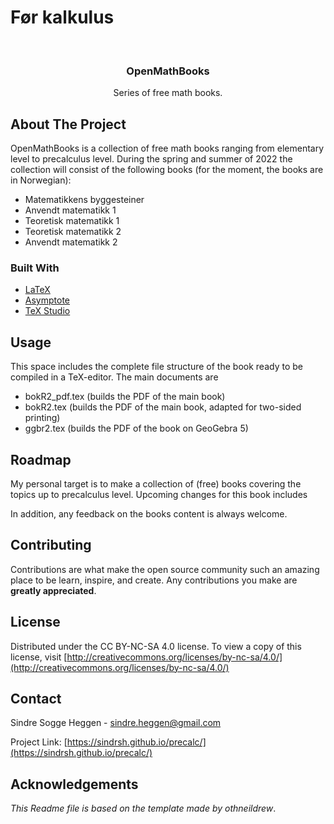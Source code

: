# Før kalkulus

<!-- PROJECT LOGO -->
<br />
<p align="center">
  <h3 align="center">OpenMathBooks</h3>
  <p align="center">
    Series of free math books.
    <br />
  </p>
</p>


<!-- ABOUT THE PROJECT -->
## About The Project
OpenMathBooks is a collection of free math books ranging from elementary level to precalculus level. During the spring and summer of 2022 the collection will consist of the following books (for the moment, the books are in Norwegian):
- Matematikkens byggesteiner
- Anvendt matematikk 1
- Teoretisk matematikk 1
- Teoretisk matematikk 2
- Anvendt matematikk 2

### Built With

* [LaTeX](https://www.latex-project.org/)
* [Asymptote](https://asymptote.sourceforge.io/)
* [TeX Studio](https://www.texstudio.org/)


<!-- USAGE EXAMPLES -->
## Usage

This space includes the complete file structure of the book ready to be compiled in a TeX-editor. The main documents are

- bokR2_pdf.tex (builds the PDF of the main book)
- bokR2.tex (builds the PDF of the main book, adapted for two-sided printing)
- ggbr2.tex (builds the PDF of the book on GeoGebra 5) 

<!-- ROADMAP -->
## Roadmap
My personal target is to make a collection of (free) books covering the topics up to precalculus level. Upcoming changes for this book includes 


In addition, any feedback on the books content is always welcome.

<!-- CONTRIBUTING -->
## Contributing

Contributions are what make the open source community such an amazing place to be learn, inspire, and create. Any contributions you make are **greatly appreciated**.

<!-- LICENSE -->
## License

Distributed under the CC BY-NC-SA 4.0 license. To view a copy of this license, visit [http://creativecommons.org/licenses/by-nc-sa/4.0/](http://creativecommons.org/licenses/by-nc-sa/4.0/)




<!-- CONTACT -->
## Contact

Sindre Sogge Heggen - sindre.heggen@gmail.com

Project Link: [https://sindrsh.github.io/precalc/](https://sindrsh.github.io/precalc/)



<!-- ACKNOWLEDGEMENTS -->
## Acknowledgements
_This Readme file is based on the template made by othneildrew_.


